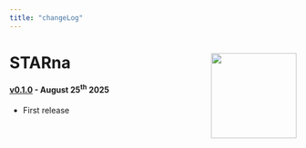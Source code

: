 ```yaml
---
title: "changeLog"
---
```


# STARna [<img src="https://sebastian-gregoricchio.github.io/STARna/STARna_logo.svg" align="right" height = 150/>](https://sebastian-gregoricchio.github.io/STARna)
#### [v0.1.0](https://github.com/sebastian-gregoricchio/STARna/releases/tag/0.1.0) - August 25<sup>th</sup> 2025
* First release
